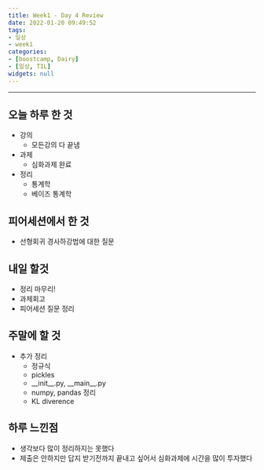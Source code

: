 ```yaml
---
title: Week1 - Day 4 Review
date: 2022-01-20 09:49:52
tags:
- 일상
- week1
categories:
- [boostcamp, Dairy]
- [일상, TIL]
widgets: null
---
```

***
## 오늘 하루 한 것
* 강의
  * 모든강의 다 끝냄
* 과제
  * 심화과제 완료
* 정리
  * 통계학
  * 베이즈 통계학

## 피어세션에서 한 것
* 선형회귀 경사하강법에 대한 질문

## 내일 할것
* 정리 마무리!
* 과제회고
* 피어세션 질문 정리

## 주말에 할 것
* 추가 정리
  * 정규식
  * pickles
  * \_\_init\_\_.py, \_\_main\_\_.py
  * numpy, pandas 정리
  * KL diverence

## 하루 느낀점
* 생각보다 많이 정리하지는 못했다
* 제출은 안하지만 답지 받기전까지 끝내고 싶어서 심화과제에 시간을 많이 투자했다
